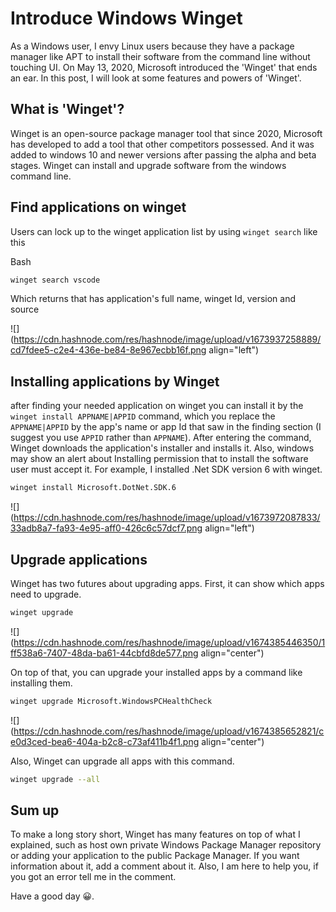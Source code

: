 # Introduce Windows Winget

As a Windows user, I envy Linux users because they have a package manager like APT to install their software from the command line without touching UI. On May 13, 2020, Microsoft introduced the 'Winget' that ends an ear. In this post, I will look at some features and powers of 'Winget'.

## What is 'Winget'?

Winget is an open-source package manager tool that since 2020, Microsoft has developed to add a tool that other competitors possessed. And it was added to windows 10 and newer versions after passing the alpha and beta stages. Winget can install and upgrade software from the windows command line.

## Find applications on winget

Users can lock up to the winget application list by using `winget search` like this

Bash

```bash
winget search vscode
```

Which returns that has application's full name, winget Id, version and source

![](https://cdn.hashnode.com/res/hashnode/image/upload/v1673937258889/cd7fdee5-c2e4-436e-be84-8e967ecbb16f.png align="left")

## Installing applications by Winget

after finding your needed application on winget you can install it by the `winget install APPNAME|APPID` command, which you replace the `APPNAME|APPID` by the app's name or app Id that saw in the finding section (I suggest you use `APPID` rather than `APPNAME`). After entering the command, Winget downloads the application's installer and installs it. Also, windows may show an alert about Installing permission that to install the software user must accept it. For example, I installed .Net SDK version 6 with winget.

```bash
winget install Microsoft.DotNet.SDK.6
```

![](https://cdn.hashnode.com/res/hashnode/image/upload/v1673972087833/33adb8a7-fa93-4e95-aff0-426c6c57dcf7.png align="left")

## Upgrade applications

Winget has two futures about upgrading apps. First, it can show which apps need to upgrade.

```bash
winget upgrade
```

![](https://cdn.hashnode.com/res/hashnode/image/upload/v1674385446350/1ff538a6-7407-48da-ba61-44cbfd8de577.png align="center")

On top of that, you can upgrade your installed apps by a command like installing them.

```bash
winget upgrade Microsoft.WindowsPCHealthCheck
```

![](https://cdn.hashnode.com/res/hashnode/image/upload/v1674385652821/ce0d3ced-bea6-404a-b2c8-c73af411b4f1.png align="center")

Also, Winget can upgrade all apps with this command.

```bash
winget upgrade --all
```

## Sum up

To make a long story short, Winget has many features on top of what I explained, such as host own private Windows Package Manager repository or adding your application to the public Package Manager. If you want information about it, add a comment about it. Also, I am here to help you, if you got an error tell me in the comment.

Have a good day 😀.